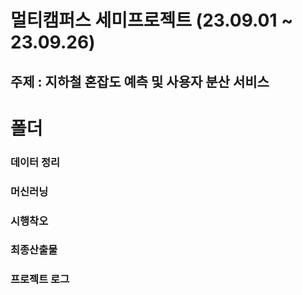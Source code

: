 # 멀티캠퍼스 세미프로젝트 (23.09.01 ~ 23.09.26)
## 주제 : 지하철 혼잡도 예측 및 사용자 분산 서비스


# 폴더
### 데이터 정리

### 머신러닝

### 시행착오

### 최종산출물

### 프로젝트 로그
